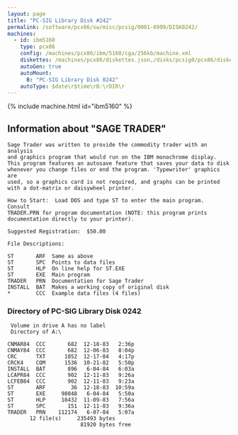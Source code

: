 ```yaml
---
layout: page
title: "PC-SIG Library Disk #242"
permalink: /software/pcx86/sw/misc/pcsig/0001-0999/DISK0242/
machines:
  - id: ibm5160
    type: pcx86
    config: /machines/pcx86/ibm/5160/cga/256kb/machine.xml
    diskettes: /machines/pcx86/diskettes.json,/disks/pcsig0/pcx86/diskettes.json
    autoGen: true
    autoMount:
      B: "PC-SIG Library Disk 0242"
    autoType: $date\r$time\rB:\rDIR\r
---
```


{% include machine.html id="ibm5160" %}

## Information about "SAGE TRADER"

    Sage Trader was written to provide the commodity trader with an analysis
    and graphics program that would run on the IBM monochrome display.
    This program features an autosave feature that saves your data to disk
    whenever you change files or end the program. 'Typewriter' graphics are
    used, so a graphics card is not required, and graphs can be printed
    with a dot-matrix or daisywheel printer.
    
    How to Start:  Load DOS and type ST to enter the main program.  Consult
    TRADER.PRN for program documentation (NOTE: this program prints
    documentation directly to your printer).
    
    Suggested Registration:  $50.00
    
    File Descriptions:
    
    ST       ARF  Same as above
    ST       SPC  Points to data files
    ST       HLP  On line help for ST.EXE
    ST       EXE  Main program
    TRADER   PRN  Documentation for Sage Trader
    INSTALL  BAT  Makes a working copy of original disk
    *        CCC  Example data files (4 files)

### Directory of PC-SIG Library Disk 0242

     Volume in drive A has no label
     Directory of A:\

    CNMAR84  CCC       682  12-18-83   2:36p
    CNMAY84  CCC       682  12-06-83   8:04p
    CRC      TXT      1052  12-17-84   4:17p
    CRCK4    COM      1536  10-21-82   5:50p
    INSTALL  BAT       896   6-04-84   6:03a
    LCAPR84  CCC       902  12-11-83   9:26a
    LCFEB84  CCC       902  12-11-83   9:23a
    ST       ARF        36  12-18-83  10:59a
    ST       EXE     98048   6-04-84   5:50a
    ST       HLP     18432  11-09-83   7:56a
    ST       SPC       151  12-11-83   9:36a
    TRADER   PRN    112174   6-07-84   5:07a
           12 file(s)     235493 bytes
                           81920 bytes free
